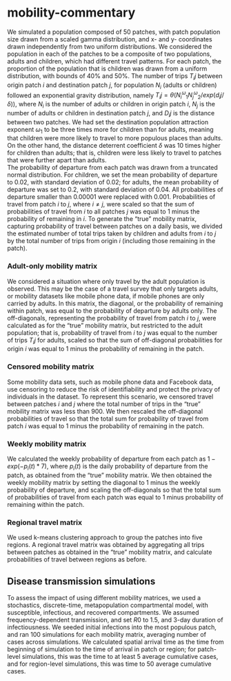 # mobility-commentary

We simulated a population composed of 50 patches, with patch population size drawn from a scaled gamma distribution, and x- and y- coordinates drawn independently from two uniform distributions. We considered the population in each of the patches to be a composite of two populations, adults and children, which had different travel patterns. For each patch, the proportion of the population that is children was drawn from a uniform distribution, with bounds of 40% and 50%. The number of trips $T_ij$ between origin patch $i$ and destination patch $j$, for population $N_i$ (adults or children) followed an exponential gravity distribution, namely $T_ij = \theta (N_i^\omega_1 N_j^\omega_2 / exp(d_ij/\delta))$, where $N_i$ is the number of adults or children in origin patch $i$, $N_j$ is the number of adults or children in destination patch $j$, and  $D_ij$ is the distance between two patches. We had set the destination population attraction exponent $\omega_1$ to be three times more for children than for adults, meaning that children were more likely to travel to more populous places than adults. On the other hand, the distance deterrent coefficient $\delta$ was 10 times higher for children than adults; that is, children were less likely to travel to patches that were further apart than adults.   
The probability of departure from each patch was drawn from a truncated normal distribution. For children, we set the mean probability of departure to 0.02, with standard deviation of 0.02; for adults, the mean probability of departure was set to 0.2, with standard deviation of 0.04. All probabilities of departure smaller than 0.00001 were replaced with 0.001. Probabilities of travel from patch $i$ to $j$, where $i \neq j$, were scaled so that the sum of probabilities of travel from $i$ to all patches $j$ was equal to 1 minus the probability of remaining in $i$. 
To generate the “true” mobility matrix, capturing probability of travel between patches on a daily basis, we divided the estimated number of total trips taken by children and adults from $i$ to $j$ by the total number of trips from origin $i$  (including those remaining in the patch). 
 
### Adult-only mobility matrix
We considered a situation where only travel by the adult population is observed. This may be the case of a travel survey that only targets adults, or mobility datasets like mobile phone data, if mobile phones are only carried by adults. In this matrix, the diagonal, or the probability of remaining within patch, was equal to the probability of departure by adults only. The off-diagonals, representing the probability of travel from patch $i$ to $j$, were calculated as for the “true” mobility matrix, but restricted to the adult population; that is, probability of travel from $i$ to $j$ was equal to the number of trips $T_ij$ for adults, scaled so that the sum of off-diagonal probabilities for origin $i$ was equal to 1 minus the probability of remaining in the patch. 
 
### Censored mobility matrix
Some mobility data sets, such as mobile phone data and Facebook data, use censoring to reduce the risk of identifiability and protect the privacy of individuals in the dataset. To represent this scenario, we censored travel between patches $i$ and $j$ where the total number of trips in the “true” mobility matrix was less than 900. We then rescaled the off-diagonal probabilities of travel so that the total sum for probability of travel from patch $i$ was equal to 1 minus the probability of remaining in the patch. 
 
### Weekly mobility matrix
We calculated the weekly probability of departure from each patch as $1 - exp(-p_i(t) * 7)$, where  $p_i(t)$ is the daily probability of departure from the patch, as obtained from the “true” mobility matrix. We then obtained the weekly mobility matrix by setting the diagonal to 1 minus the weekly probability of departure, and scaling the off-diagonals so that the total sum of probabilities of travel from each patch was equal to 1 minus probability of remaining within the patch. 
 
### Regional travel matrix 
We used k-means clustering approach to group the patches into five regions. A regional travel matrix was obtained by aggregating all trips between patches as obtained in the “true” mobility matrix, and calculate probabilities of travel between regions as before.  
 

## Disease transmission simulations
To assess the impact of using different mobility matrices, we used a stochastics, discrete-time, metapopulation compartmental model, with susceptible, infectious, and recovered compartments. We assumed frequency-dependent transmission, and set $R0$ to 1.5, and 3-day duration of infectiousness. We seeded initial infections into the most populous patch, and ran 100 simulations for each mobility matrix, averaging number of cases across simulations. We calculated spatial arrival time as the time from beginning of simulation to the time of arrival in patch or region; for patch-level simulations, this was the time to at least 5 average cumulative cases, and for region-level simulations, this was time to 50 average cumulative cases. 
